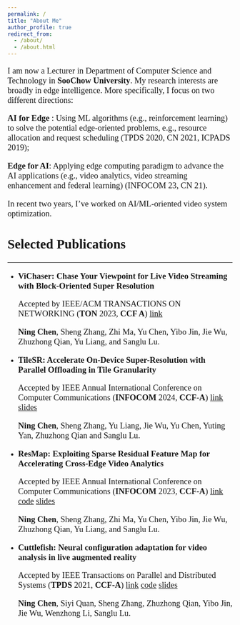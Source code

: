 ```yaml
---
permalink: /
title: "About Me"
author_profile: true
redirect_from: 
  - /about/
  - /about.html
---
```


<style>
h1 { font: 26pt Microsoft YaHei !important; }
h2 { font: 22pt Microsoft YaHei !important; }
h3 { font: 16pt Microsoft YaHei !important; }
p { font: 14pt kai !important; }
</style>

I am now a Lecturer in Department of Computer Science and Technology in **SooChow University**. My research interests are broadly in edge intelligence. More specifically, I focus on two different directions:

 **AI for Edge** : Using ML algorithms (e.g., reinforcement learning) to solve the potential edge‑oriented problems, e.g., resource allocation and request scheduling (TPDS 2020, CN 2021, ICPADS 2019);

 **Edge for AI**: Applying edge computing paradigm to advance the AI applications (e.g., video analytics, video streaming enhancement and federal learning) (INFOCOM 23, CN 21).

In recent two years, I’ve worked on AI/ML‑oriented video system optimization.


## __Selected Publications__

***
<style>
hr:nth-of-type(1) {
  border-width: 5px 0 0 0 !important;
  border-color: orange !important;
}
hr:nth-of-type(2) {
  border-width: 5px 0 0 0 !important;
  border-color: orange !important;
}
</style>

* **ViChaser: Chase Your Viewpoint for Live Video Streaming with Block-Oriented Super Resolution** 

  Accepted by  IEEE/ACM TRANSACTIONS ON NETWORKING (**TON** 2023, **CCF A**)   <a class="w3-button w3-round-xxlarge w3-small w3-light-blue" href="http://nju-cn.github.io/files/TON_ViChaser.pdf" target="_blank">link</a>  

  **Ning Chen**, Sheng Zhang, Zhi Ma, Yu Chen, Yibo Jin, Jie Wu, Zhuzhong Qian, Yu Liang, and Sanglu Lu.

* **TileSR: Accelerate On-Device Super-Resolution with Parallel Offloading in Tile Granularity**

  Accepted by IEEE Annual International Conference on Computer Communications (**INFOCOM** 2024, **CCF‑A**)   <a class="w3-button w3-round-xxlarge w3-small w3-light-blue" href="http://nju-cn.github.io/files/TileSR_INFOCOM.pdf" target="_blank">link</a>  <a class="w3-button w3-round-xxlarge w3-small w3-light-blue" href="http://nju-cn.github.io/files/infocom2024.pptx" target="_blank">slides</a>

  **Ning Chen**, Sheng Zhang, Yu Liang, Jie Wu, Yu Chen, Yuting Yan, Zhuzhong Qian and Sanglu Lu.

* **ResMap: Exploiting Sparse Residual Feature Map for Accelerating Cross‑Edge Video Analytics**

  Accepted by IEEE Annual International Conference on Computer Communications (**INFOCOM** 2023, **CCF‑A**)  <a class="w3-button w3-round-xxlarge w3-small w3-light-blue" href="http://nju-cn.github.io/files/ResMap.pdf" target="_blank">link</a> <a class="w3-button w3-round-xxlarge w3-small w3-light-blue" href="https://github.com/nju-cn/ResMap" target="_blank">code</a> <a class="w3-button w3-round-xxlarge w3-small w3-light-blue" href="http://nju-cn.github.io/files/infocom2023.pptx" target="_blank">slides</a>

  **Ning Chen**, Sheng Zhang, Zhi Ma, Yu Chen, Yibo Jin, Jie Wu, Zhuzhong Qian, Yu Liang, and Sanglu Lu.

* **Cuttlefish: Neural configuration adaptation for video analysis in live augmented reality**

  Accepted by IEEE Transactions on Parallel and Distributed Systems (**TPDS** 2021, **CCF-A**)   <a class="w3-button w3-round-xxlarge w3-small w3-light-blue" href="http://nju-cn.github.io/files/Cuttlefish_TPDS.pdf" target="_blank">link</a> <a class="w3-button w3-round-xxlarge w3-small w3-light-blue" href="https://github.com/nju-cn/Cuttlefish" target="_blank">code</a> <a class="w3-button w3-round-xxlarge w3-small w3-light-blue" href="http://nju-cn.github.io/files/Cuttlefish.pptx" target="_blank">slides</a>

  **Ning Chen**, Siyi Quan, Sheng Zhang, Zhuzhong Qian, Yibo Jin, Jie Wu, Wenzhong Li, Sanglu Lu. 

